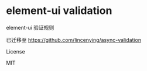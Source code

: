 # element-ui validation

element-ui 验证规则

已迁移至 https://github.com/lincenying/async-validation

License

MIT
